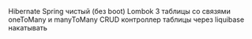 Hibernate 
Spring чистый (без boot) 
Lombok
3 таблицы со связями oneToMany и manyToMany
CRUD контроллер
таблицы через liquibase накатывать